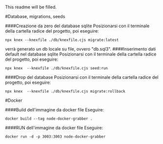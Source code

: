 This readme will be filled.

#Database, migrations, seeds

####Creazione da zero del database sqlite
Posizionarsi con il terminale della cartella radice del progetto, poi eseguire:
```
npx knex --knexfile ./db/knexfile.cjs migrate:latest
```
verrà generato un db locale su file, ovvero "db.sql3".
####Inserimento dati default nel database sqlite
Posizionarsi con il terminale della cartella radice del progetto, poi eseguire:
```
npx knex  --knexfile ./db/knexfile.cjs seed:run
```
####Drop del database
Posizionarsi con il terminale della cartella radice del progetto, poi eseguire:
```
npx knex  --knexfile ./db/knexfile.cjs migrate:rollback
```


#Docker

####Build dell'immagine da docker file
Eseguire:
```
docker build --tag node-docker-grabber .
```

####RUN dell'immagine da docker file
Eseguire:
```
docker run -d -p 3003:3003 node-docker-grabber
```